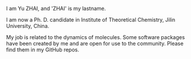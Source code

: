 <!-- ### Hi there 👋 -->

<!--
**zhaiyusci/zhaiyusci** is a ✨ _special_ ✨ repository because its `README.md` (this file) appears on your GitHub profile.

Here are some ideas to get you started:

- 🔭 I’m currently working on ...
- 🌱 I’m currently learning ...
- 👯 I’m looking to collaborate on ...
- 🤔 I’m looking for help with ...
- 💬 Ask me about ...
- 📫 How to reach me: ...
- 😄 Pronouns: ...
- ⚡ Fun fact: ...
-->

I am Yu ZHAI, and 'ZHAI' is my lastname.

I am now a Ph. D. candidate in Institute of Theoretical Chemistry, Jilin University, China.

My job is related to the dynamics of molecules.  Some software packages have been created by me and are open for use to the community.  Please find them in my GitHub repos.
